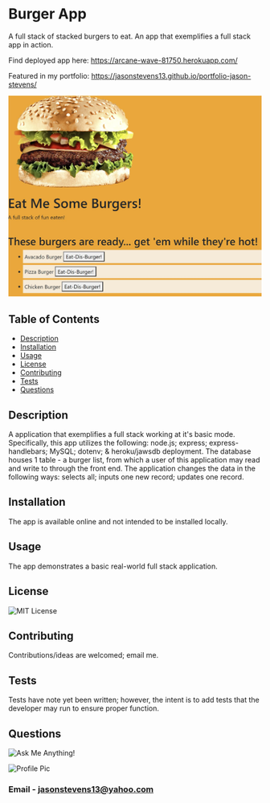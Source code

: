 # Burger App
A full stack of stacked burgers to eat. An app that exemplifies a full stack app in action.

Find deployed app here:   https://arcane-wave-81750.herokuapp.com/

Featured in my portfolio: https://jasonstevens13.github.io/portfolio-jason-stevens/

![screenshot](https://github.com/jasonstevens13/burger/blob/master/public/assets/imgs/burgerapp.JPG)


## Table of Contents
  * [Description](#description)
  * [Installation](#installation)
  * [Usage](#usage)
  * [License](#licesnse)
  * [Contributing](#contributing)
  * [Tests](#tests)
  * [Questions](#questions)
  
  
## Description
  A application that exemplifies a full stack working at it's basic mode. Specifically, this app utilizes the following: node.js; express; express-handlebars; MySQL; dotenv; & heroku/jawsdb deployment. The database houses 1 table - a burger list, from which a user of this application may read and write to through the front end. The application changes the data in the following ways: selects all; inputs one new record; updates one record. 

## Installation
  The app is available online and not intended to be installed locally.
  
## Usage
  The app demonstrates a basic real-world full stack application.

## License 
  ![MIT License](https://img.shields.io/badge/License-MIT-green)
  
## Contributing
  Contributions/ideas are welcomed; email me.
  
## Tests 
  Tests have note yet been written; however, the intent is to add tests that the developer may run to ensure proper function.
  
## Questions
  ![Ask Me Anything!](https://img.shields.io/badge/Ask%20me-anything-1abc9c.svg)
  
  ![Profile Pic](https://avatars.githubusercontent.com/jasonstevens13)
  
### Email - jasonstevens13@yahoo.com
  
  

